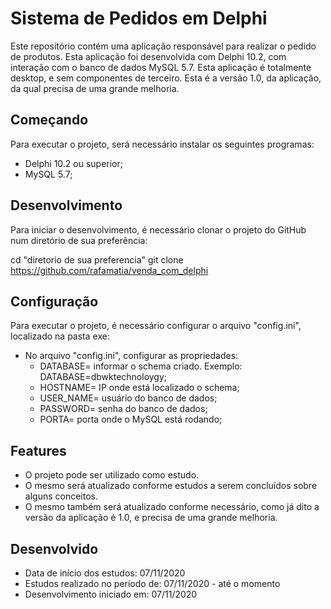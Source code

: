 # Sistema de Pedidos em Delphi
Este repositório contém uma aplicação responsável para realizar o pedido de produtos.
Esta aplicação foi desenvolvida com Delphi 10.2, com interação com o banco de dados MySQL 5.7.
Esta aplicação é totalmente desktop, e sem componentes de terceiro.
Esta é a versão 1.0, da aplicação, da qual precisa de uma grande melhoria.

## Começando
Para executar o projeto, será necessário instalar os seguintes programas:
- Delphi 10.2 ou superior;
- MySQL 5.7;

## Desenvolvimento
Para iniciar o desenvolvimento, é necessário clonar o projeto do GitHub num diretório de sua preferência:

cd "diretorio de sua preferencia"
git clone https://github.com/rafamatia/venda_com_delphi

## Configuração
Para executar o projeto, é necessário configurar o arquivo "config.ini", localizado na pasta exe:
- No arquivo "config.ini", configurar as propriedades:
	- DATABASE= informar o schema criado. Exemplo: DATABASE=dbwktechnoloygy;
	- HOSTNAME= IP onde está localizado o schema;
	- USER_NAME= usuário do banco de dados;
	- PASSWORD= senha do banco de dados;
	- PORTA= porta onde o MySQL está rodando;


## Features
- O projeto pode ser utilizado como estudo.
- O mesmo será atualizado conforme estudos a serem concluídos sobre alguns conceitos.
- O mesmo também será atualizado conforme necessário, como já dito a versão da aplicação é 1.0, e precisa de uma grande melhoria.


## Desenvolvido
- Data de início dos estudos: 07/11/2020
- Estudos realizado no período de: 07/11/2020 - até o momento
- Desenvolvimento iniciado em: 07/11/2020